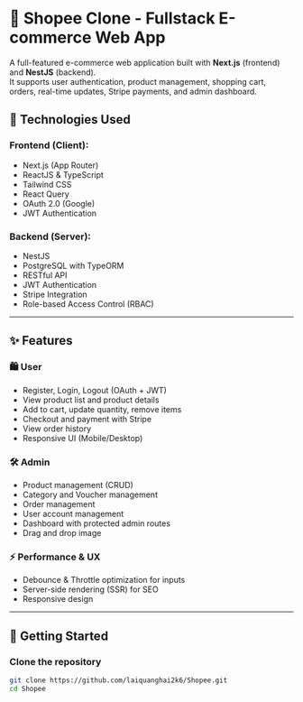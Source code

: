 # 🛒 Shopee Clone - Fullstack E-commerce Web App

A full-featured e-commerce web application built with **Next.js** (frontend) and **NestJS** (backend).  
It supports user authentication, product management, shopping cart, orders, real-time updates, Stripe payments, and admin dashboard.

## 🔧 Technologies Used

### Frontend (Client):
- Next.js (App Router)
- ReactJS & TypeScript
- Tailwind CSS
- React Query
- OAuth 2.0 (Google)
- JWT Authentication

### Backend (Server):
- NestJS
- PostgreSQL with TypeORM
- RESTful API
- JWT Authentication
- Stripe Integration
- Role-based Access Control (RBAC)

---

## ✨ Features

### 🛍 User
- Register, Login, Logout (OAuth + JWT)
- View product list and product details
- Add to cart, update quantity, remove items
- Checkout and payment with Stripe
- View order history
- Responsive UI (Mobile/Desktop)


### 🛠 Admin
- Product management (CRUD)
- Category and Voucher management
- Order management
- User account management
- Dashboard with protected admin routes
- Drag and drop image 

### ⚡ Performance & UX
- Debounce & Throttle optimization for inputs
- Server-side rendering (SSR) for SEO
- Responsive design

---

## 🚀 Getting Started

### Clone the repository

```bash
git clone https://github.com/laiquanghai2k6/Shopee.git
cd Shopee

